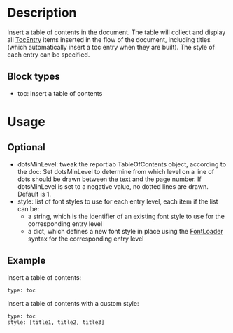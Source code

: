 # Description

Insert a table of contents in the document. The table will collect and display all [TocEntry](../TocEntry) items inserted in the flow of the document, including titles (which automatically insert a toc entry when they are built). The style of each entry can be specified.

## Block types
- toc: insert a table of contents

# Usage
## Optional
- dotsMinLevel: tweak the reportlab TableOfContents object, according to the doc: Set dotsMinLevel to determine from which level on a line of dots should be drawn between the text and the page number. If dotsMinLevel is set to a negative value, no dotted lines are drawn. Default is 1.
- style: list of font styles to use for each entry level, each item if the list can be:
  - a string, which is the identifier of an existing font style to use for the corresponding entry level
  - a dict, which defines a new font style in place using the [FontLoader](../FontLoader) syntax for the corresponding entry level

## Example
Insert a table of contents:
```
type: toc
```

Insert a table of contents with a custom style:
```
type: toc
style: [title1, title2, title3]
```
